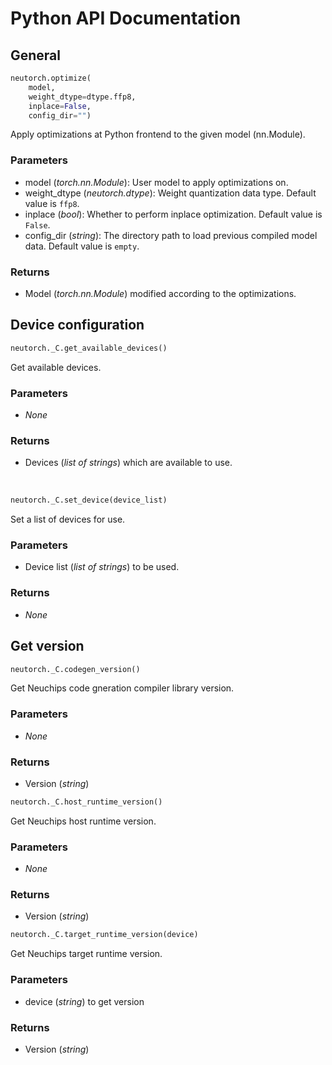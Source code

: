 # Python API Documentation
## General

```python
neutorch.optimize(
    model,
    weight_dtype=dtype.ffp8,
    inplace=False,
    config_dir="")
```

Apply optimizations at Python frontend to the given model (nn.Module).

### Parameters
* model (<em>torch.nn.Module</em>): User model to apply optimizations on.
* weight_dtype (<em>neutorch.dtype</em>): Weight quantization data type. Default value is <code>ffp8</code>.
* inplace (<em>bool</em>):  Whether to perform inplace optimization. Default value is <code>False</code>.
* config_dir (<em>string</em>): The directory path to load previous compiled model data. Default value is <code>empty</code>.

### Returns
* Model (<em>torch.nn.Module</em>) modified according to the optimizations.

## Device configuration
```python
neutorch._C.get_available_devices()
```
Get available devices.

### Parameters
* <em>None</em>

### Returns
* Devices (<em>list of strings</em>) which are available to use.

<br>

```python
neutorch._C.set_device(device_list)
```
Set a list of devices for use.

### Parameters
* Device list (<em>list of strings</em>) to be used.

### Returns
* <em>None</em>

## Get version
```python
neutorch._C.codegen_version()
```
Get Neuchips code gneration compiler library version.

### Parameters
* <em>None</em>

### Returns
* Version (<em>string</em>)

```python
neutorch._C.host_runtime_version()
```
Get Neuchips host runtime version.

### Parameters
* <em>None</em>

### Returns
* Version (<em>string</em>)

```python
neutorch._C.target_runtime_version(device)
```
Get Neuchips target runtime version.

### Parameters
* device (<em>string</em>) to get version

### Returns
* Version (<em>string</em>)


